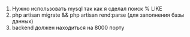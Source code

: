 1. Нужно использовать mysql так как я сделал поиск % LIKE
2. php artisan migrate && php artisan rend:parse (для заполнения базы данных)
3. backend должен находиться на 8000 порту 
